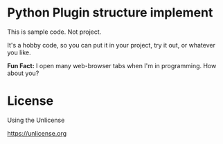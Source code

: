 # Python Plugin structure implement

This is sample code. Not project.

It's a hobby code, so you can put it in your project, try it out, or whatever you like.

**Fun Fact:** I open many web-browser tabs when I'm in programming. How about you?

# License

Using the Unlicense

https://unlicense.org
